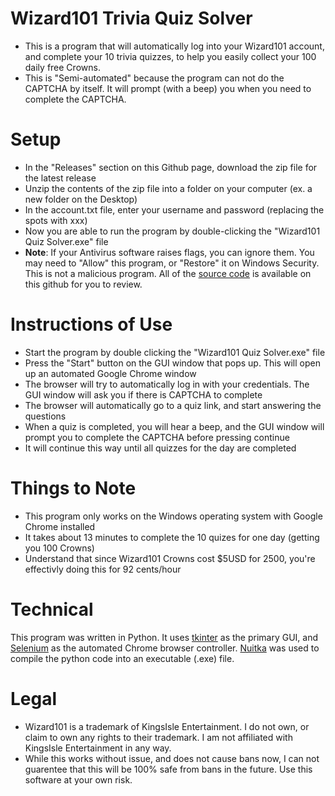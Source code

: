 # Wizard101 Trivia Quiz Solver
- This is a program that will automatically log into your Wizard101 account, and complete your 10 trivia quizzes, to help you easily collect your 100 daily free Crowns.
- This is "Semi-automated" because the program can not do the CAPTCHA by itself. It will prompt (with a beep) you when you need to complete the CAPTCHA.

# Setup
- In the "Releases" section on this Github page, download the zip file for the latest release
- Unzip the contents of the zip file into a folder on your computer (ex. a new folder on the Desktop)
- In the account.txt file, enter your username and password (replacing the spots with xxx)
- Now you are able to run the program by double-clicking the "Wizard101 Quiz Solver.exe" file
- **Note**: If your Antivirus software raises flags, you can ignore them. You may need to "Allow" this program, or "Restore" it on Windows Security. This is not a malicious program. All of the [source code](https://github.com/Midnight-Owl-1/Wizard101-Trivia-Quiz-Solver/blob/main/Wizard101%20Quiz%20Solver.pyw) is available on this github for you to review.

# Instructions of Use
- Start the program by double clicking the "Wizard101 Quiz Solver.exe" file
- Press the "Start" button on the GUI window that pops up. This will open up an automated Google Chrome window
- The browser will try to automatically log in with your credentials. The GUI window will ask you if there is CAPTCHA to complete
- The browser will automatically go to a quiz link, and start answering the questions
- When a quiz is completed, you will hear a beep, and the GUI window will prompt you to complete the CAPTCHA before pressing continue
- It will continue this way until all quizzes for the day are completed

# Things to Note
- This program only works on the Windows operating system with Google Chrome installed
- It takes about 13 minutes to complete the 10 quizes for one day (getting you 100 Crowns)
- Understand that since Wizard101 Crowns cost $5USD for 2500, you're effectivly doing this for 92 cents/hour

# Technical
This program was written in Python. It uses [tkinter](https://docs.python.org/3/library/tk.html) as the primary GUI, and [Selenium](https://selenium-python.readthedocs.io/) as the automated Chrome browser controller. [Nuitka](https://nuitka.net/) was used to compile the python code into an executable (.exe) file.

# Legal
- Wizard101 is a trademark of KingsIsle Entertainment. I do not own, or claim to own any rights to their trademark. I am not affiliated with KingsIsle Entertainment in any way. 
- While this works without issue, and does not cause bans now, I can not guarentee that this will be 100% safe from bans in the future. Use this software at your own risk.
